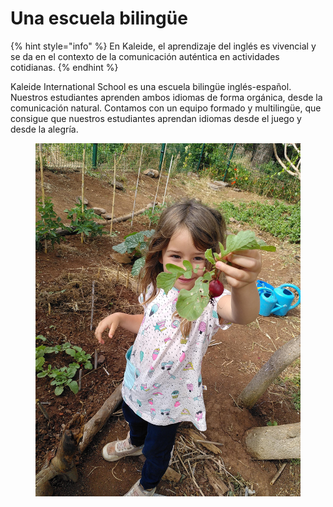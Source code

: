 # Una escuela bilingüe

{% hint style="info" %}
En Kaleide, el aprendizaje del inglés es vivencial y se da en el contexto de la comunicación auténtica en actividades cotidianas.&#x20;
{% endhint %}

Kaleide International School es una escuela bilingüe inglés-español. Nuestros estudiantes aprenden ambos idiomas de forma orgánica, desde la comunicación natural.  Contamos con un equipo formado y multilingüe, que consigue que nuestros estudiantes aprendan idiomas desde el juego y desde la alegría.

<figure><img src="../../.gitbook/assets/IMG_2030.JPG" alt=""><figcaption></figcaption></figure>
